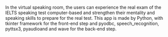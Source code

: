 In the virtual speaking room, the users can experience the real exam of the IELTS speaking test computer-based and strengthen their mentality and speaking skills to prepare for the real test. This app is made by Python, with tkinter framework for the front-end step and pyodbc, speech_recognition, pyttsx3, pyaudioand and wave for the back-end step.

